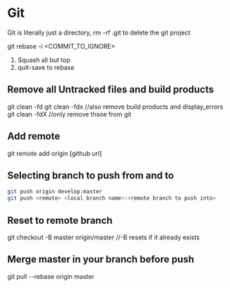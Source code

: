 # Git

Git is literally just a directory, rm -rf .git to delete the git project

git rebase -i <COMMIT_TO_IGNORE>
1. Squash all but top
2. quit-save to rebase

## Remove all Untracked files and build products
git clean -fd
git clean -fdx //also remove build products and display_errors
git clean -fdX //only remove thsoe from git

## Add remote
git remote add origin [github url]

## Selecting branch to push from and to
```bash
git push origin develop:master
git push <remote> <local branch name>:<remote branch to push into>
```

## Reset to remote branch
git checkout -B master origin/master //-B resets if it already exists

## Merge master in your branch before push

git pull --rebase origin master